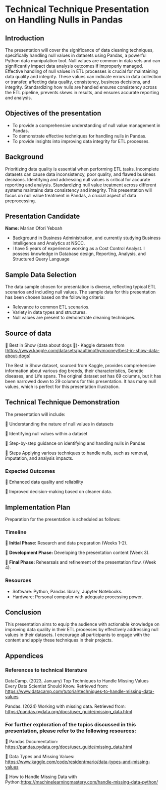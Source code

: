 #  Technical Technique Presentation on Handling Nulls in Pandas

## Introduction
The presentation will cover the significance of data cleaning techniques, specifically handling null values in datasets using Pandas, a powerful Python data manipulation tool.
Null values are common in data sets and can significantly impact data analysis outcomes if improperly managed.
Effective handling of null values in ETL processes is crucial for maintaining data quality and integrity. These values can indicate errors in data collection or transfer, affecting data quality, consistency, business decisions, and integrity. Standardizing how nulls are handled ensures consistency across the ETL pipeline, prevents skews in results, and ensures accurate reporting and analysis.

## Objectives of the presentation
- To provide a comprehensive understanding of null value management in Pandas.
- To demonstrate effective techniques for handling nulls in Pandas.
- To provide insights into improving data integrity for ETL processes.

## Background
Prioritizing data quality is essential when performing ETL tasks. Incomplete datasets can cause data inconsistency, poor quality, and flawed business decisions. Identifying and addressing null values is critical for accurate reporting and analysis. Standardizing null value treatment across different systems maintains data consistency and integrity. This presentation will focus on null value treatment in Pandas, a crucial aspect of data preprocessing.

## Presentation Candidate
**Name:** Marian Ofori Yeboah
- Background in Business Administration, and currently studying Business Intelligence and Analytics at NSCC.
-  I have 5 years of experience working as a Cost Control Analyst. I possess knowledge in Database design, Reporting, Analysis, and Structured Query Language

## Sample Data Selection
The data sample chosen for presentation is diverse, reflecting typical ETL scenarios and including null values.
The sample data for this presentation has been chosen based on the following criteria:
- Relevance to common ETL scenarios.
- Variety in data types and structures.
- Null values are present to demonstrate cleaning techniques.
## Source of data
 🐾 Best in Show (data about dogs :dog:)- Kaggle datasets from [https://www.kaggle.com/datasets/paultimothymooney/best-in-show-data-about-dogs] 

The Best in Show dataset, sourced from Kaggle, provides comprehensive information about various dog breeds, their characteristics, Genetic diseases, and Life spans. The original dataset set has 69 columns, but it has been narrowed down to 29 columns for this presentation. It has many null values, which is perfect for this presentation illustration.

## Technical Technique Demonstration
The presentation will include:

🐾  Understanding the nature of null values in datasets

🐾 Identifying null values within a dataset

🐾 Step-by-step guidance on identifying and handling nulls in Pandas

🐾 Steps Applying various techniques to handle nulls, such as removal, imputation, and analysis impacts.

### Expected Outcomes

🐾 Enhanced data quality and reliability

🐾 Improved decision-making based on cleaner data.

## Implementation Plan
Preparation for the presentation is scheduled as follows:

### Timeline

🐾 **Initial Phase:** Research and data preparation (Weeks 1-2).

🐾 **Development Phase:** Developing the presentation content (Week 3).

🐾 **Final Phase:** Rehearsals and refinement of the presentation flow. (Week 4).

### Resources
- Software: Python, Pandas library, Jupyter Notebooks.
- Hardware: Personal computer with adequate processing power.


## Conclusion
This presentation aims to equip the audience with actionable knowledge on improving data quality in their ETL processes by effectively addressing null values in their datasets. I encourage all participants to engage with the content and apply these techniques in their projects.


## Appendices

### References to technical literature
DataCamp. (2023, January) Top Techniques to Handle Missing Values Every Data Scientist Should Know. Retrieved from:
          https://www.datacamp.com/tutorial/techniques-to-handle-missing-data-values

          
Pandas. (2024) Working with missing data. Retrieved from:
          https://pandas.pydata.org/docs/user_guide/missing_data.html
 ### For further exploration of the topics discussed in this presentation, please refer to the following resources:
🐾 Pandas Documentation: https://pandas.pydata.org/docs/user_guide/missing_data.html

🐾 Data Types and Missing Values: https://www.kaggle.com/code/residentmario/data-types-and-missing-values

🐾 How to Handle Missing Data with Python:https://machinelearningmastery.com/handle-missing-data-python/


